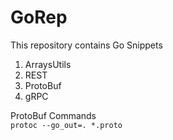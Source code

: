 # GoRep

This repository contains Go Snippets

1. ArraysUtils
2. REST
3. ProtoBuf
4. gRPC

ProtoBuf Commands\
`protoc --go_out=. *.proto`